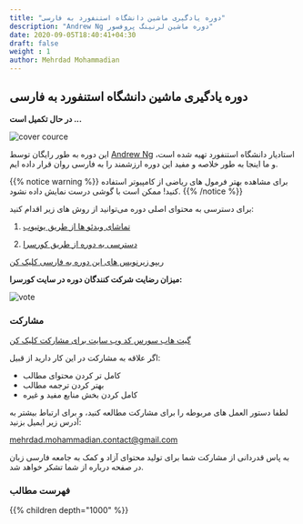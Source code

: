 ```yaml
---
title: "دوره یادگیری ماشین دانشگاه استنفورد به فارسی"
description: "Andrew Ng دوره ماشین لرنینگ پروفسور"
date: 2020-09-05T18:40:41+04:30
draft: false
weight : 1
author: Mehrdad Mohammadian
---
```


## دوره یادگیری ماشین دانشگاه استنفورد به فارسی

**در حال تکمیل است ...** 

![cover cource](https://github.com/mehrdad-dev/ml-andrew-ng/raw/master/images/cover-course.png?width=40pc)

این دوره به طور رایگان توسط [Andrew Ng](https://www.coursera.org/instructor/andrewng) استادیار دانشگاه استنفورد تهیه شده است، و ما اینجا به طور خلاصه و مفید این دوره ارزشمند را به فارسی روان قرار داده ایم.

{{% notice warning %}}
برای مشاهده بهتر فرمول های ریاضی از کامپیوتر استفاده کنید!
ممکن است با گوشی درست نمایش داده نشود.
{{% /notice %}}

برای دسترسی به محتوای اصلی دوره می‌توانید از روش های زیر اقدام کنید:
1. [تماشای ویدئو ها از طریق یوتیوب](https://www.youtube.com/watch?v=PPLop4L2eGk&list=PLLssT5z_DsK-h9vYZkQkYNWcItqhlRJLN)

2. [دسترسی به دوره از طریق کورسرا](https://www.coursera.org/learn/machine-learning?)

[ریپو زیرنویس های این دوره به فارسی کلیک کن](https://github.com/BahramJannesar/AndrewNgMachineLearningCoursePersianSubtitle)


**میزان رضایت شرکت کنندگان دوره در سایت کورسرا:**

![vote](https://github.com/mehrdad-dev/ml-andrew-ng/raw/master/images/image1.png?width=15pc)


<!-- ----------------------------------------------------------------------------- -->

### مشارکت

[گیت هاب سورس کد وب سایت برای مشارکت کلیک کن](https://github.com/mehrdad-dev/ml-andrew-ng-code)


اگر علاقه به مشارکت در این کار دارید از قبیل:
- کامل تر کردن محتوای مطالب
- بهتر کردن ترجمه مطالب
- کامل کردن بخش منابع مفید و غیره

لطفا دستور العمل های مربوطه را برای مشارکت مطالعه کنید،
و برای ارتباط بیشتر به آدرس زیر ایمیل بزنید:

[mehrdad.mohammadian.contact@gmail.com](mailto:mehrdad.mohammadian.contact@gmail.com)

به پاس قدردانی از مشارکت شما برای تولید محتوای آزاد و کمک به جامعه فارسی زبان در صفحه درباره از شما تشکر خواهد شد.

### فهرست مطالب
{{% children depth="1000" %}}
